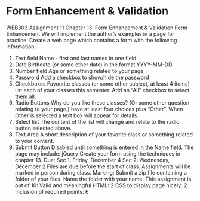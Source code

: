 # Form Enhancement & Validation


WEB303 Assignment 11
Chapter 13: Form Enhancement & Validation
Form Enhancement
We will implement the author’s examples in a page for practice. Create a web page which contains a form with the
following information:
1. Text field
Name - first and last names in one field
2. Date
Birthdate (or some other date)
in the format YYYY-MM-DD.
3. Number field
Age or something related to your page
4. Password
Add a checkbox to show/hide the password
5. Checkboxes
Favourite classes (or some other subject, at least 4 items)
list each of your classes this semester. Add an “All” checkbox to select them all.
6. Radio Buttons
Why do you like these classes? (Or some other question relating to your page.)
have at least four choices plus “Other”. When Other is selected a text box will appear for details.
7. Select list
The content of the list will change and relate to the radio button selected above.
8. Text Area
A short description of your favorite class or something related to your content.
9. Submit Button
Disabled until something is entered in the Name field.
The page may include:
jQuery
Create your form using the techniques in chapter 13.
Due:
Sec 1: Friday, December 4
Sec 2: Wednesday, December 2
Files are due before the start of class. Assignments will be marked in person during class.
Marking: Submit a zip file containing a folder of your files. Name the folder with your name.
This assignment is out of 10:
Valid and meaningful HTML: 2
CSS to display page nicely: 2
Inclusion of required points: 6
